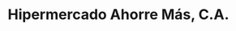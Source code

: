 ---
title: "Hipermercado Ahorre Más, C.A."
url: /ciudad-guayana-puerto-ordaz/hipermercado-ahorre-mas-c-a/
shop: supermercado
---